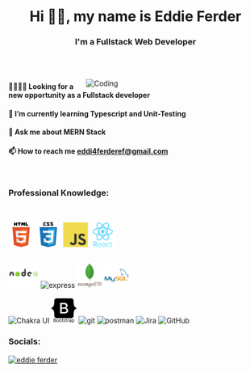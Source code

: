 
<h1 align="center">Hi 👋🏻, my name is Eddie Ferder</h1>
<h3 align="center">I'm a Fullstack Web Developer</h3>

<br/><br/>

<img align="right" alt="Coding" width="350" src="https://media2.giphy.com/media/v1.Y2lkPTc5MGI3NjExcm94Nmczbmc3aXB6MXVwajRkd3YxNjFtcGJyYzJ6MGVkeG44aTY0cCZlcD12MV9pbnRlcm5hbF9naWZfYnlfaWQmY3Q9Zw/qgQUggAC3Pfv687qPC/giphy.gif">

#### 🫱🏻‍🫲🏻 **Looking for a new opportunity as a Fullstack developer**

#### 🧠 I’m currently learning **Typescript and Unit-Testing**

#### 💬 Ask me about **MERN Stack**

#### 📫 How to reach me **eddi4ferderef@gmail.com**

<br/>

<h3 align="left">Professional Knowledge:</h3>

<br/>
<p align="left">
  <img src="https://raw.githubusercontent.com/devicons/devicon/master/icons/html5/html5-original-wordmark.svg" alt="html5" width="50" height="50"/>
  <img src="https://raw.githubusercontent.com/devicons/devicon/master/icons/css3/css3-original-wordmark.svg" alt="css3" width="50" height="50"/>
  <img src="https://raw.githubusercontent.com/devicons/devicon/master/icons/javascript/javascript-original.svg" alt="javascript" width="50" height="50"/>
  <img src="https://raw.githubusercontent.com/devicons/devicon/master/icons/react/react-original-wordmark.svg" alt="react" width="50" height="50"/>
  <br/><br/>
  <img src="https://raw.githubusercontent.com/devicons/devicon/master/icons/nodejs/nodejs-original-wordmark.svg" alt="nodejs" width="60" height="60"/>
  <img src="https://w7.pngwing.com/pngs/925/447/png-transparent-express-js-node-js-javascript-mongodb-node-js-text-trademark-logo.png" alt="express" width="50" height="50"/>
  <img src="https://raw.githubusercontent.com/devicons/devicon/master/icons/mongodb/mongodb-original-wordmark.svg" alt="mongodb" width="50" height="50"/>
  <img src="https://raw.githubusercontent.com/devicons/devicon/master/icons/mysql/mysql-original-wordmark.svg" alt="mysql" width="50" height="50"/>
  <br/><br/>
  <img src="https://pbs.twimg.com/profile_images/1244925541448286208/rzylUjaf_400x400.jpg" alt="Chakra UI" width="50" height="50"/>
  <img src="https://raw.githubusercontent.com/devicons/devicon/master/icons/bootstrap/bootstrap-plain-wordmark.svg" alt="bootstrap" width="50" height="50"/>
  <img src="https://www.vectorlogo.zone/logos/git-scm/git-scm-icon.svg" alt="git" width="50" height="50"/>
  <img src="https://www.vectorlogo.zone/logos/getpostman/getpostman-icon.svg" alt="postman" width="50" height="50"/>
  <img src="https://static-00.iconduck.com/assets.00/jira-icon-512x512-kkop6eik.png" alt="Jira" width="50" height="50"/>
  <img src="https://static-00.iconduck.com/assets.00/github-icon-2048x1988-jzvzcf2t.png" alt="GitHub" width="50" height="50"/>
</p>

<h3 align="left">Socials:</h3>
<p align="left">
  <a href="https://linkedin.com/in/eddie ferder" target="blank"><img align="center" src="https://raw.githubusercontent.com/rahuldkjain/github-profile-readme-generator/master/src/images/icons/Social/linked-in-alt.svg" alt="eddie ferder" height="30" width="40" /></a>
</p>




